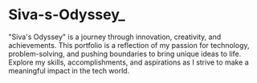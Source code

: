 # Siva-s-Odyssey_
"Siva's Odyssey" is a journey through innovation, creativity, and achievements. This portfolio is a reflection of my passion for technology, problem-solving, and pushing boundaries to bring unique ideas to life. Explore my skills, accomplishments, and aspirations as I strive to make a meaningful impact in the tech world.
